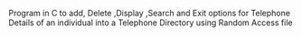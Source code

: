 Program in C to add, Delete ,Display ,Search and Exit options for Telephone Details 
of an individual into a Telephone Directory using Random Access file
